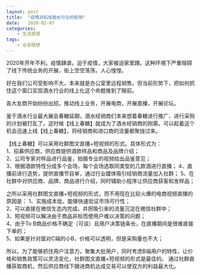 ```yaml
---
layout: post
title:  "疫情对B2B酒水行业的影响"
date:   2020-02-07
categories:
    - 生活感悟
tags:
    - 业务随想
---
```


2020年开年不利，疫情肆虐。迫于疫情，大家被迫家里蹲。这种环境下严重阻碍了线下传统业务的开展，街上空空荡荡，人心惶惶。  
  
好在我们公司受影响不大，本来就是办公室里远程销售。但当前形势下，把如何抓住这个窗口实现酒水行业的线上化这个命题推到了眼前。  
  
各大友商开始纷纷出招，推动线上业务，开展电商，开展直播，开展论坛。  
  
鉴于酒水行业最大展会春糖延期，酒水经销商们本来想着春糖进行推广、进行采购的计划被打乱了。这时候【线上春糖】就成为了酒水经销商的刚需。可以趁着这个机会迅速上线【线上春糖】，将经销商和进口商的流量都聚拢过来。  
  
【线上春糖】可以采用社群图文直播+短视频的形式。具体形式为：  
1、招募供应商，供应商提供酒款样品和商品及品牌介绍；  
2、公司专家对样品进行品鉴，拍摄专业的视频给出品鉴意见；  
3、根据酒款特性分成多个会场，每个会场选取同类型的几款酒进行直播；
4、直播前进行造势，提供直播节目单，通过行业媒体吸引经销商流量加入社群；
5、在社群中对供应商、品牌、商品进行介绍，同时辅助小程序让供应商获客和发样品；  
  
之所以采用社群图文直播+短视频的形式，而不用现在比较火爆的电商视频直播的原因是：
1、实施成本低，能够快速验证市场可行性；  
2、可以直接在微信生态内完成，并把吸引来的流量沉淀在微信社群中；  
3、短视频可以解决由于商品非标而使用户难以决策的问题；  
4、由于To B商品价格不确定（可谈）且用户决策链条长，在直播期间是很难直接下单的；  
5、如果是针对面对C端的小B，价格可以透明，但是采购量也不大；  
  
所以，为了能够抓住用户注意力，聚集大批用户，同时考虑B端用户的特性，让价格和销售政策可以灵活变化，社群图文直播+短视频的形式是最佳的。 通过社群直播获取商机，然后供应商线下跟进商机达成交易可以使双方的利益最大化。
